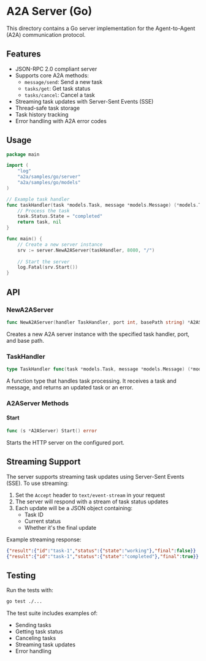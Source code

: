 # A2A Server (Go)

This directory contains a Go server implementation for the Agent-to-Agent (A2A) communication protocol.

## Features

- JSON-RPC 2.0 compliant server
- Supports core A2A methods:
  - `message/send`: Send a new task
  - `tasks/get`: Get task status
  - `tasks/cancel`: Cancel a task
- Streaming task updates with Server-Sent Events (SSE)
- Thread-safe task storage
- Task history tracking
- Error handling with A2A error codes

## Usage

```go
package main

import (
    "log"
    "a2a/samples/go/server"
    "a2a/samples/go/models"
)

// Example task handler
func taskHandler(task *models.Task, message *models.Message) (*models.Task, error) {
    // Process the task
    task.Status.State = "completed"
    return task, nil
}

func main() {
    // Create a new server instance
    srv := server.NewA2AServer(taskHandler, 8080, "/")
    
    // Start the server
    log.Fatal(srv.Start())
}
```

## API

### NewA2AServer

```go
func NewA2AServer(handler TaskHandler, port int, basePath string) *A2AServer
```

Creates a new A2A server instance with the specified task handler, port, and base path.

### TaskHandler

```go
type TaskHandler func(task *models.Task, message *models.Message) (*models.Task, error)
```

A function type that handles task processing. It receives a task and message, and returns an updated task or an error.

### A2AServer Methods

#### Start

```go
func (s *A2AServer) Start() error
```

Starts the HTTP server on the configured port.

## Streaming Support

The server supports streaming task updates using Server-Sent Events (SSE). To use streaming:

1. Set the `Accept` header to `text/event-stream` in your request
2. The server will respond with a stream of task status updates
3. Each update will be a JSON object containing:
   - Task ID
   - Current status
   - Whether it's the final update

Example streaming response:
```json
{"result":{"id":"task-1","status":{"state":"working"},"final":false}}
{"result":{"id":"task-1","status":{"state":"completed"},"final":true}}
```

## Testing

Run the tests with:

```bash
go test ./...
```

The test suite includes examples of:
- Sending tasks
- Getting task status
- Canceling tasks
- Streaming task updates
- Error handling 